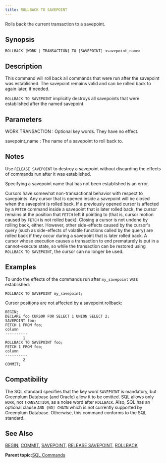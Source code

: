 ```yaml
---
title: ROLLBACK TO SAVEPOINT 
---
```


Rolls back the current transaction to a savepoint.

## <a id="section2"></a>Synopsis 

``` {#sql_command_synopsis}
ROLLBACK [WORK | TRANSACTION] TO [SAVEPOINT] <savepoint_name>
```

## <a id="section3"></a>Description 

This command will roll back all commands that were run after the savepoint was established. The savepoint remains valid and can be rolled back to again later, if needed.

`ROLLBACK TO SAVEPOINT` implicitly destroys all savepoints that were established after the named savepoint.

## <a id="section4"></a>Parameters 

WORK
TRANSACTION
:   Optional key words. They have no effect.

savepoint\_name
:   The name of a savepoint to roll back to.

## <a id="section5"></a>Notes 

Use `RELEASE SAVEPOINT` to destroy a savepoint without discarding the effects of commands run after it was established.

Specifying a savepoint name that has not been established is an error.

Cursors have somewhat non-transactional behavior with respect to savepoints. Any cursor that is opened inside a savepoint will be closed when the savepoint is rolled back. If a previously opened cursor is affected by a `FETCH` command inside a savepoint that is later rolled back, the cursor remains at the position that `FETCH` left it pointing to \(that is, cursor motion caused by `FETCH` is not rolled back\). Closing a cursor is not undone by rolling back, either. However, other side-effects caused by the cursor's query \(such as side-effects of volatile functions called by the query\) are rolled back if they occur during a savepoint that is later rolled back. A cursor whose execution causes a transaction to end prematurely is put in a cannot-execute state, so while the transaction can be restored using `ROLLBACK TO SAVEPOINT`, the cursor can no longer be used.

## <a id="section6"></a>Examples 

To undo the effects of the commands run after `my_savepoint` was established:

```
ROLLBACK TO SAVEPOINT my_savepoint;
```

Cursor positions are not affected by a savepoint rollback:

```
BEGIN;
DECLARE foo CURSOR FOR SELECT 1 UNION SELECT 2;
SAVEPOINT foo;
FETCH 1 FROM foo;
column 
----------
        1
ROLLBACK TO SAVEPOINT foo;
FETCH 1 FROM foo;
column 
----------
        2
COMMIT;
```

## <a id="section7"></a>Compatibility 

The SQL standard specifies that the key word `SAVEPOINT` is mandatory, but Greenplum Database \(and Oracle\) allow it to be omitted. SQL allows only `WORK`, not `TRANSACTION`, as a noise word after `ROLLBACK`. Also, SQL has an optional clause `AND [NO] CHAIN` which is not currently supported by Greenplum Database. Otherwise, this command conforms to the SQL standard.

## <a id="section8"></a>See Also 

[BEGIN](BEGIN.html), [COMMIT](COMMIT.html), [SAVEPOINT](SAVEPOINT.html), [RELEASE SAVEPOINT](RELEASE_SAVEPOINT.html), [ROLLBACK](ROLLBACK.html)

**Parent topic:**[SQL Commands](../sql_commands/sql_ref.html)

